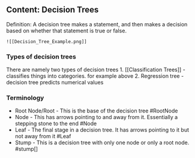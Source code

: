 ## Content: Decision Trees

Definition: A decision tree makes a statement, and then makes a decision based on whether that statement is true or false.

	![[Decision_Tree_Example.png]]
### Types of decision trees
There are namely two types of decision trees
	1. [[Classification Trees]] - classifies things into categories. for example above
	2. Regression tree - decision tree predicts numerical values

### Terminology
- Root Node/Root - This is the base of the decision tree #RootNode
- Node - This has arrows pointing to and away from it. Essentially a stepping stone to the end #Node
- Leaf - The final stage in a decision tree. It has arrows pointing to it but not away from it #Leaf
- Stump - This is a decision tree with only one node or only a root node. #stump[]
